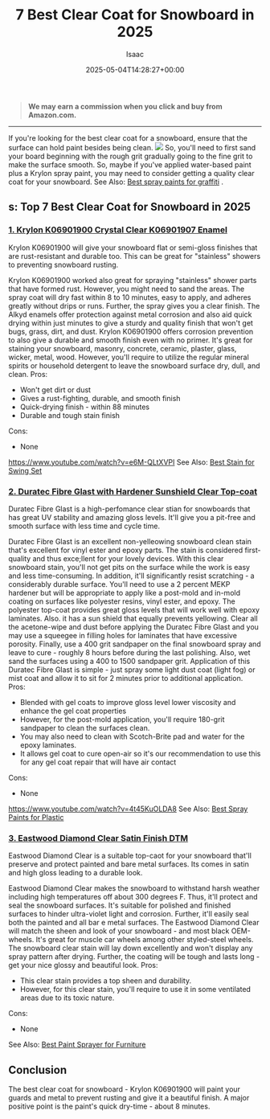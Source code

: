 ﻿---
author: Isaac
layout: post
title: 7 Best Clear Coat for Snowboard in 2025
date: '2025-05-04T14:28:27+00:00'
categories:
- Paint
tags: []
slug: /best-clear-coat-for-snowboard/
lastmod: 2025-05-07T12:21:23+03:00
---
> **We may earn a commission when you click and buy from Amazon.com.**
>

---
If you're looking for the best clear coat for a snowboard, ensure that the surface can hold paint besides being clean.
![](/assets/img/12/Pest-Control.jpg)
So, you'll need to first sand your board beginning with the rough grit gradually going to the fine grit to make the surface smooth.
So, maybe if you've applied water-based paint plus a Krylon spray paint, you may need to consider getting a quality clear coat for your snowboard. See Also:
[Best spray paints for graffiti](https://pestpolicy.com/best-spray-paints-for-graffiti/)
.
## s: Top 7 Best Clear Coat for Snowboard in 2025
### [1. Krylon K06901900 Crystal Clear K06901907 Enamel](https://www.amazon.com/dp/B008BMP0KE/?tag=p-policy-20)
Krylon K06901900 will give your snowboard flat or semi-gloss finishes that are rust-resistant and durable too. This can be great for "stainless" showers to preventing snowboard rusting.

Krylon K06901900 worked also great for spraying "stainless" shower parts that have formed rust. However, you might need to sand the areas.
The spray coat will dry fast within 8 to 10 minutes, easy to apply, and adheres greatly without drips or runs. Further, the spray gives you a clear finish.
The Alkyd enamels offer protection against metal corrosion and also aid quick drying within just minutes to give a sturdy and quality finish that won't get bugs, grass, dirt, and dust.
Krylon K06901900 offers corrosion prevention to also give a durable and smooth finish even with no primer. It's great for staining your snowboard, masonry, concrete, ceramic, plaster, glass, wicker, metal, wood.
However, you'll require to utilize the regular mineral spirits or household detergent to leave the snowboard surface dry, dull, and clean.
Pros:
- Won't get dirt or dust
- Gives a rust-fighting, durable, and smooth finish
- Quick-drying finish - within 88 minutes
- Durable and tough stain finish

Cons:
- None

https://www.youtube.com/watch?v=e6M-QLtXVPI
See Also:
[Best Stain for Swing Set](https://pestpolicy.com/best-stain-for-swing-set/)
### [2. Duratec Fibre Glast with Hardener Sunshield Clear Top-coat](https://www.amazon.com/dp/B015NM22Y6/?tag=p-policy-20)
Duratec Fibre Glast is a high-perfomance clear stian for snowboards that has great
UV stability and amazing
gloss levels. It'll give you a pit-free and smooth surface with less time and cycle time.

Duratec Fibre Glast is an excellent non-yelleowing snowboard clean stain that's excellent for
vinyl ester and epoxy parts. The stain is considered first-quality and thus exce;llent for your lovely devices.
With this clear snowboard stain, you'll not get pits on the surface while the work is easy and less time-consuming. In addition, it'll significantly resist scratching - a considerably durable surface.
You'll need to use a 2 percent MEKP hardener but will be appropriate to apply like a post-mold and in-mold coating on surfaces like polyester resins, vinyl ester, and epoxy.
The polyester top-coat provides great gloss levels that will work well with epoxy laminates. Also. it has a sun shield that equally prevents yellowing.
Clear all the acetone-wipe and dust before applying the Duratec Fibre Glast and you may use a squeegee in filling holes for laminates that have excessive porosity.
Finally, use a 400 grit sandpaper on the final snowboard spray and leave to cure - roughly 8 hours before during the last polishing. Also, wet sand the surfaces using a 400 to 1500 sandpaper grit.
Application of this Duratec Fibre Glast is simple - just spray some light dust coat (light fog) or mist coat and allow it to sit for 2 minutes prior to additional application.
Pros:
- Blended with gel coats to improve gloss level lower viscosity and enhance the gel coat properties
- However, for the post-mold application, you'll require 180-grit sandpaper to clean the surfaces clean.
- You may also need to clean with Scotch-Brite pad and water for the epoxy laminates.
- It allows gel coat to cure open-air so it's our recommendation to use this for any gel coat repair that will have air contact

Cons:
- None

https://www.youtube.com/watch?v=4t45KuOLDA8
See Also:
[Best Spray Paints for Plastic](https://pestpolicy.com/best-spray-paints-for-plastic/)
### [3. Eastwood Diamond Clear Satin Finish DTM](https://www.amazon.com/dp/B071Y7SFRF/?tag=p-policy-20)
Eastwood Diamond Clear is a suitable top-caot for your snowboard that'll preserve and protect painted and bare metal surfaces. Its comes in
satin and high gloss leading to a durable look.

Eastwood Diamond Clear makes the snowboard to withstand harsh weather including high temperatures off about
300 degrees F. Thus, it'll protect and seal the snowboard surfaces.
It's suitable for polished and finished surfaces to hinder ultra-violet light and corrosion. Further, it'll easily seal both the painted and all
bar
e metal surfaces.
The Eastwood Diamond Clear will match the sheen and look of your snowboard - and most black OEM-wheels. It's great for muscle car wheels among other styled-steel wheels.
The snowboard clear stain will lay down excellently and won't display any spray pattern after drying. Further, the coating will be tough and lasts long - get your nice glossy and beautiful look.
Pros:
- This clear stain provides a top sheen and durability.
- However, for this clear stain, you'll require to use it in some ventilated areas due to its toxic nature.

Cons:
- None

See Also:
[Best Paint Sprayer for Furniture](https://pestpolicy.com/best-paint-sprayer-for-furniture/)
## Conclusion
The best clear coat for snowboard - Krylon K06901900 will paint your guards and metal to prevent rusting and give it a beautiful finish. A major positive point is the paint's quick dry-time - about 8 minutes.